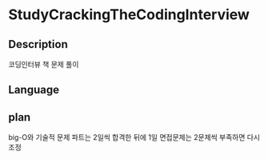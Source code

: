 # StudyCrackingTheCodingInterview

## Description
코딩인터뷰 책 문제 풀이

## Language

## plan
big-O와 기술적 문제 파트는 2일씩
합격한 뒤에 1일
면접문제는 2문제씩 부족하면 다시 조정
